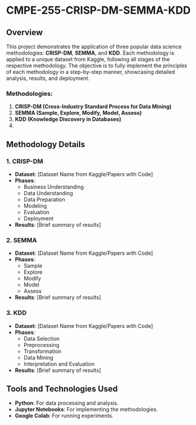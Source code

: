 # CMPE-255-CRISP-DM-SEMMA-KDD

## Overview

This project demonstrates the application of three popular data science methodologies: **CRISP-DM**, **SEMMA**, and **KDD**. Each methodology is applied to a unique dataset from Kaggle, following all stages of the respective methodology. The objective is to fully implement the principles of each methodology in a step-by-step manner, showcasing detailed analysis, results, and deployment.

### Methodologies:
1. **CRISP-DM (Cross-Industry Standard Process for Data Mining)**
2. **SEMMA (Sample, Explore, Modify, Model, Assess)**
3. **KDD (Knowledge Discovery in Databases)**
4. 
## Methodology Details

### 1. CRISP-DM
- **Dataset**: [Dataset Name from Kaggle/Papers with Code]
- **Phases**: 
  - Business Understanding
  - Data Understanding
  - Data Preparation
  - Modeling
  - Evaluation
  - Deployment
- **Results**: [Brief summary of results]

### 2. SEMMA
- **Dataset**: [Dataset Name from Kaggle/Papers with Code]
- **Phases**:
  - Sample
  - Explore
  - Modify
  - Model
  - Assess
- **Results**: [Brief summary of results]

### 3. KDD
- **Dataset**: [Dataset Name from Kaggle/Papers with Code]
- **Phases**:
  - Data Selection
  - Preprocessing
  - Transformation
  - Data Mining
  - Interpretation and Evaluation
- **Results**: [Brief summary of results]

## Tools and Technologies Used
- **Python**: For data processing and analysis.
- **Jupyter Notebooks**: For implementing the methodologies.
- **Google Colab**: For running experiments.
